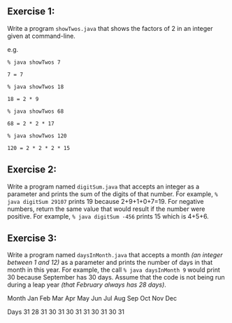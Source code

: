 ## Exercise 1:
Write a program `showTwos.java` that shows the factors of 2 in an integer given at command-line.

e.g.
```
% java showTwos 7

7 = 7
```
```
% java showTwos 18

18 = 2 * 9
```
```
% java showTwos 68

68 = 2 * 2 * 17
```
```
% java showTwos 120

120 = 2 * 2 * 2 * 15
```
## Exercise 2:
Write a program named `digitSum.java` that accepts an integer as a parameter and prints the sum of the digits of that number. For example, `% java digitSum 29107` prints 19 because 2+9+1+0+7=19. For negative numbers, return the same value that would result if the number were positive. For example, `% java digitSum -456` prints 15 which is 4+5+6. 

## Exercise 3:
Write a program named `daysInMonth.java` that accepts a month _(an integer between 1 and 12)_ as a parameter and prints the number of days in that month in this year. For example, the call `% java daysInMonth 9` would print 30 because September has 30 days. Assume that the code is not being run during a leap year _(that February always has 28 days)_.

Month	Jan	Feb	Mar	Apr	May	Jun	Jul	Aug	Sep Oct Nov Dec

Days	 31 	28  	31  	30  	31  	30  	31  	31  	30  	31  	30  	31
